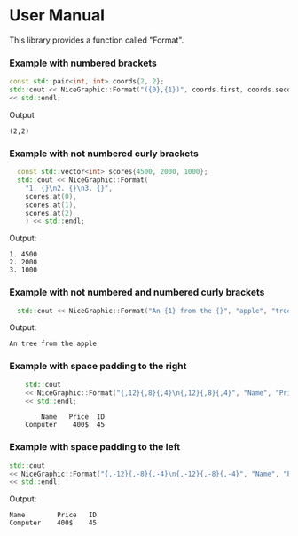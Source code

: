 # User Manual

This library provides a function 
called "Format".

### Example with numbered brackets

```cpp
const std::pair<int, int> coords{2, 2};
std::cout << NiceGraphic::Format("({0},{1})", coords.first, coords.second)
<< std::endl;
```

Output 
```
(2,2)
```

### Example with not numbered curly brackets

```cpp
  const std::vector<int> scores{4500, 2000, 1000};
  std::cout << NiceGraphic::Format(
    "1. {}\n2. {}\n3. {}",
    scores.at(0),
    scores.at(1),
    scores.at(2)
    ) << std::endl;
```

Output:
```
1. 4500
2. 2000
3. 1000
```

### Example with not numbered and numbered curly brackets

```cpp
  std::cout << NiceGraphic::Format("An {1} from the {}", "apple", "tree") << std::endl;
```

Output:
```
An tree from the apple
```

### Example with space padding to the right

```c++
    std::cout
    << NiceGraphic::Format("{,12}{,8}{,4}\n{,12}{,8}{,4}", "Name", "Price", "ID", "Computer", "400$", "45")
    << std::endl;
```

```
        Name   Price  ID
    Computer    400$  45
```

### Example with space padding to the left

```cpp
std::cout
<< NiceGraphic::Format("{,-12}{,-8}{,-4}\n{,-12}{,-8}{,-4}", "Name", "Price", "ID", "Computer", "400$", "45")
<< std::endl;
```

Output:
```
Name        Price   ID  
Computer    400$    45
```
